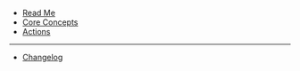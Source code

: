 - [Read Me](README.md)
- [Core Concepts](Core_Concepts.md)
- [Actions](Actions.md)
---
- [Changelog](Changelog.md)
